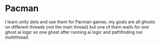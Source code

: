 # Pacman
 
I learn unity dots and use them for Pacman games. my goals are all ghosts on different threads (not the main thread) but one of them waits for one ghost ai logic so one ghost after running ai logic and pathfinding run multithread.
